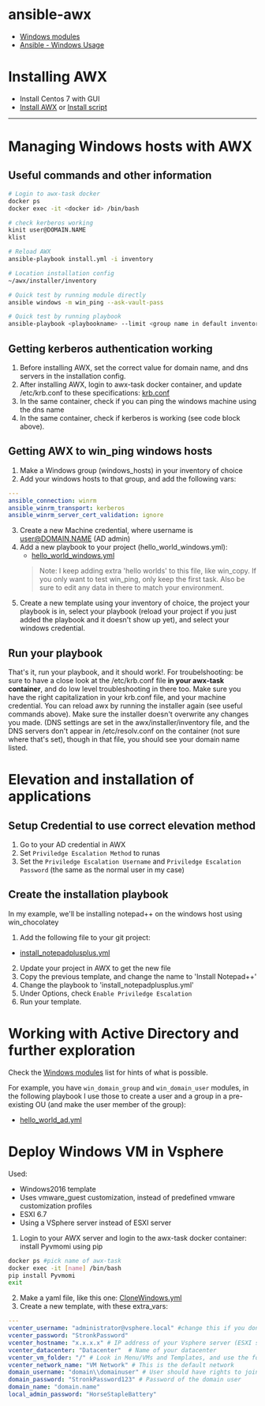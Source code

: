 # ansible-awx

- [Windows modules](https://docs.ansible.com/ansible/latest/modules/list_of_windows_modules.html)
- [Ansible - Windows Usage](https://docs.ansible.com/ansible/latest/user_guide/windows_usage.html)

# Installing AWX
- Install Centos 7 with GUI
- [Install AWX](https://www.howtoforge.com/tutorial/how-to-install-ansible-awx-with-docker-on-centos/) or [Install script](https://gist.github.com/dasgoll/7073664f0f7f73f4aa3e7cf8c95a8dbc)

---

# Managing Windows hosts with AWX
## Useful commands and other information
```bash
# Login to awx-task docker
docker ps
docker exec -it <docker id> /bin/bash

# check kerberos working
kinit user@DOMAIN.NAME
klist

# Reload AWX
ansible-playbook install.yml -i inventory

# Location installation config
~/awx/installer/inventory

# Quick test by running module directly
ansible windows -m win_ping --ask-vault-pass

# Quick test by running playbook
ansible-playbook <playbookname> --limit <group name in default inventory> --ask-vault-pass 
```

## Getting kerberos authentication working
1. Before installing AWX, set the correct value for domain name, and dns servers in the installation config.
2. After installing AWX, login to awx-task docker container, and update /etc/krb.conf to these specifications: [krb.conf](https://docs.ansible.com/ansible-tower/latest/html/administration/kerberos_auth.html)
3. In the same container, check if you can ping the windows machine using the dns name
4. In the same container, check if kerberos is working (see code block above).

## Getting AWX to win_ping windows hosts
1. Make a Windows group (windows_hosts) in your inventory of choice
2. Add your windows hosts to that group, and add the following vars:
  ```yaml
  ---
  ansible_connection: winrm
  ansible_winrm_transport: kerberos
  ansible_winrm_server_cert_validation: ignore
  ```
3. Create a new Machine credential, where username is user@DOMAIN.NAME (AD admin)
4. Add a new playbook to your project (hello_world_windows.yml):  
    - [hello_world_windows.yml](https://raw.githubusercontent.com/dwrolvink/ansible-awx/master/hello_world_windows.yml)
    > Note: I keep adding extra 'hello worlds' to this file, like win_copy. If you only want to test win_ping, only keep the first task. Also be sure to edit any data in there to match your environment.
5. Create a new template using your inventory of choice, the project your playbook is in, select your playbook (reload your project if you just added the playbook and it doesn't show up yet), and select your windows credential.

## Run your playbook
That's it, run your playbook, and it should work!. For troubelshooting: be sure to have a close look at the /etc/krb.conf file **in your awx-task container**, and do low level troubleshooting in there too. Make sure you have the right capitalization in your krb.conf file, and your machine credential. You can reload awx by running the installer again (see useful commands above). Make sure the installer doesn't overwrite any changes you made. (DNS settings are set in the awx/installer/inventory file, and the DNS servers don't appear in /etc/resolv.conf on the container (not sure where that's set), though in that file, you should see your domain name listed.

# Elevation and installation of applications
## Setup Credential to use correct elevation method
1. Go to your AD credential in AWX
2. Set `Priviledge Escalation Method` to runas
3. Set the `Priviledge Escalation Username` and `Priviledge Escalation Password` (the same as the normal user in my case)

## Create the installation playbook
In my example, we'll be installing notepad++ on the windows host using win_chocolatey

1. Add the following file to your git project:
  - [install_notepadplusplus.yml](https://raw.githubusercontent.com/dwrolvink/ansible-awx/master/Install_Notepadplusplus.yml)
2. Update your project in AWX to get the new file
3. Copy the previous template, and change the name to 'Install Notepad++'
4. Change the playbook to 'install_notepadplusplus.yml'
5. Under Options, check `Enable Priviledge Escalation`
6. Run your template.

# Working with Active Directory and further exploration
Check the [Windows modules](https://docs.ansible.com/ansible/latest/modules/list_of_windows_modules.html) list for hints of what is possible. 

For example, you have `win_domain_group` and `win_domain_user` modules, in the following playbook I use those to create a user and a group in a pre-existing OU (and make the user member of the group):
- [hello_world_ad.yml](https://github.com/dwrolvink/ansible-awx/blob/master/hello_active_directory.yml)

# Deploy Windows VM in Vsphere
Used:
- Windows2016 template
- Uses vmware_guest customization, instead of predefined vmware customization profiles
- ESXI 6.7
- Using a VSphere server instead of ESXI server

1. Login to your AWX server and login to the awx-task docker container: install Pyvmomi using pip
```bash
docker ps #pick name of awx-task
docker exec -it [name] /bin/bash
pip install Pyvmomi
exit
```

2. Make a yaml file, like this one: [CloneWindows.yml](https://github.com/dwrolvink/ansible-awx/blob/master/CloneWindows.yml)
3. Create a new template, with these extra_vars:
```yml
---
vcenter_username: "administrator@vsphere.local" #change this if you don't use the default
vcenter_password: "StronkPassword"
vcenter_hostname: "x.x.x.x" # IP address of your Vsphere server (ESXI should also work, use different login credentials then)
vcenter_datacenter: "Datacenter"  # Name of your datacenter
vcenter_vm_folder: "/" # Look in Menu/VMs and Templates, and use the folder structure from there (not the datastore)
vcenter_network_name: "VM Network" # This is the default network
domain_username: "domain\\domainuser" # User should have rights to join servers
domain_password: "StronkPassword123" # Password of the domain user
domain_name: "domain.name"
local_admin_password: "HorseStapleBattery"
```

